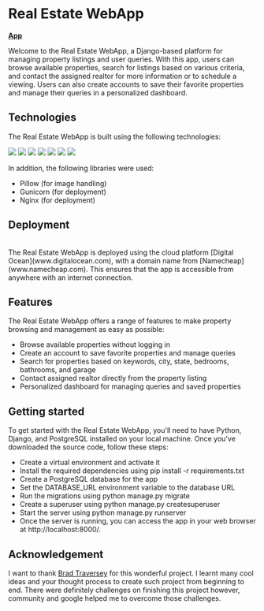 # Real Estate WebApp 
[**App**](www.savnproperties.site)

Welcome to the Real Estate WebApp, a Django-based platform for managing property listings and user queries. With this app, users can browse available properties, search for listings based on various criteria, and contact the assigned realtor for more information or to schedule a viewing. Users can also create accounts to save their favorite properties and manage their queries in a personalized dashboard.

## Technologies
The Real Estate WebApp is built using the following technologies:

<p>
<img src="https://img.shields.io/badge/python-3670A0?style=flat&logo=python&logoColor=ffdd54"/>
<img src="https://img.shields.io/badge/postgres-%23316192.svg?style=flat&logo=postgresql&logoColor=white"/>
<img src="https://img.shields.io/badge/django-%23092E20.svg?style=flat&logo=django&logoColor=white"/>
<img src="https://img.shields.io/badge/CSS-239120?&style=flat&logo=css3&logoColor=white"/>
<img src="https://img.shields.io/badge/HTML-239120?style=flat&logo=html5&logoColor=white"/>
<img src="https://img.shields.io/badge/JavaScript-F7DF1E?style=flat&logo=javascript&logoColor=black"/>
<img src="https://img.shields.io/badge/Bootstrap-563D7C?style=flat&logo=bootstrap&logoColor=white"/>
  
</p>

In addition, the following libraries were used:

* Pillow (for image handling)
* Gunicorn (for deployment)
* Nginx (for deployment)

## Deployment
</br>
The Real Estate WebApp is deployed using the cloud platform [Digital Ocean](www.digitalocean.com), with a domain name from [Namecheap](www.namecheap.com). This ensures that the app is accessible from anywhere with an internet connection.

## Features
The Real Estate WebApp offers a range of features to make property browsing and management as easy as possible:

* Browse available properties without logging in
* Create an account to save favorite properties and manage queries
* Search for properties based on keywords, city, state, bedrooms, bathrooms, and garage
* Contact assigned realtor directly from the property listing
* Personalized dashboard for managing queries and saved properties

## Getting started
To get started with the Real Estate WebApp, you'll need to have Python, Django, and PostgreSQL installed on your local machine. Once you've downloaded the source code, follow these steps:

* Create a virtual environment and activate it
* Install the required dependencies using pip install -r requirements.txt
* Create a PostgreSQL database for the app
* Set the DATABASE_URL environment variable to the database URL
* Run the migrations using python manage.py migrate
* Create a superuser using python manage.py createsuperuser
* Start the server using python manage.py runserver
* Once the server is running, you can access the app in your web browser at http://localhost:8000/.

## Acknowledgement
I want to thank [Brad Traversey](https://github.com/bradtraversy) for this wonderful project. I learnt many cool ideas and your thought process to create such project from beginning to end. There were definitely challenges on finishing this project however, community and google helped me to overcome those challenges.   
